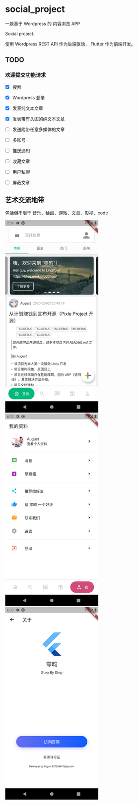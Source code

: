 # social_project

一款基于 Wordpress 的 内容浏览 APP

Social project.

使用 Wordpress REST API 作为后端驱动， Flutter 作为前端开发。

## TODO  

### 欢迎提交功能请求  

- [x] 搜索
- [x] Wordpress 登录
- [x] 发表纯文本文章
- [x] 发表带有头图的纯文本文章
- [ ] 发送附带任意多媒体的文章
- [ ] 多账号
- [ ] 推送通知
- [ ] 收藏文章
- [ ] 用户私聊
- [ ] 屏蔽文章



## 艺术交流地带
包括但不限于 音乐、绘画、游戏、文章、影视、code

<img src="./screenshots/Screenshot_1.png" width=300 ><img src="./screenshots/Screenshot_2.png" width=300 ><img src="./screenshots/Screenshot_3.png" width=300 >
